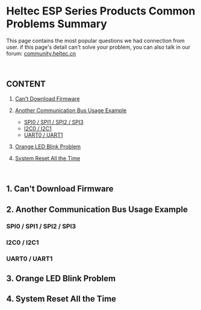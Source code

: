 # Heltec ESP Series Products Common Problems Summary

This page contains the most popular questions we had connection from user. if this page's detail can't solve your problem, you can also talk in our forum: [community.heltec.cn](http://community.heltec.cn/)

&nbsp;

## CONTENT

1. [Can't Download Firmware](#can't-download-firmware)

2. [Another Communication Bus Usage Example](#2.-another-communication-bus-usage-example)
   - [SPI0 / SPI1 / SPI2 / SPI3](#spi0-/-spi1-/-spi2-/-spi3)
   - [I2C0 / I2C1](#i2c0-/-i2c1)
   - [UART0 / UART1](#uart0-/-uart1)

3. [Orange LED Blink Problem](#3.-orange-led-blink-problem)

4. [System Reset All the Time](#4.-system-reset-all-the-time)

&nbsp;

## 1. Can't Download Firmware



## 2. Another Communication Bus Usage Example

### SPI0 / SPI1 / SPI2 / SPI3

### I2C0 / I2C1

### UART0 / UART1



## 3. Orange LED Blink Problem



## 4. System Reset All the Time





